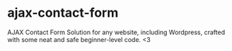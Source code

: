 # ajax-contact-form
AJAX Contact Form Solution for any website, including Wordpress, crafted with some neat and safe beginner-level code. &lt;3
